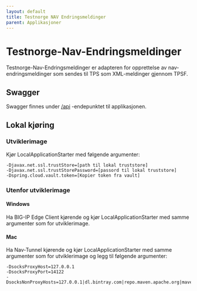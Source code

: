 ```yaml
---
layout: default
title: Testnorge NAV Endringsmeldinger
parent: Applikasjoner
---
```


# Testnorge-Nav-Endringsmeldinger
Testnorge-Nav-Endringsmeldinger er adapteren for opprettelse av nav-endringsmeldinger som sendes til TPS som XML-meldinger gjennom TPSF.

## Swagger
Swagger finnes under [/api](https://testnorge-nav-endringsmeldinger.nais.preprod.local/api) -endepunktet til applikasjonen.
 
## Lokal kjøring
     
### Utviklerimage
Kjør LocalApplicationStarter med følgende argumenter:
```
-Djavax.net.ssl.trustStore=[path til lokal truststore]
-Djavax.net.ssl.trustStorePassword=[passord til lokal truststore]
-Dspring.cloud.vault.token=[Kopier token fra vault]
```

### Utenfor utviklerimage
  
#### Windows
Ha BIG-IP Edge Client kjørende og kjør LocalApplicationStarter med samme argumenter som for utviklerimage.
      
#### Mac
Ha Nav-Tunnel kjørende og kjør LocalApplicationStarter med samme argumenter som for utviklerimage og legg til følgende argumenter:
```
-DsocksProxyHost=127.0.0.1
-DsocksProxyPort=14122
-DsocksNonProxyHosts=127.0.0.1|dl.bintray.com|repo.maven.apache.org|maven.adeo.no|packages.confluent.io|confluent.io|maven.xwiki.org|maven.repository.redhat.com
```
